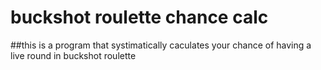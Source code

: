 # buckshot roulette chance calc
##this is a program that systimatically caculates your chance of having a live round in buckshot roulette

